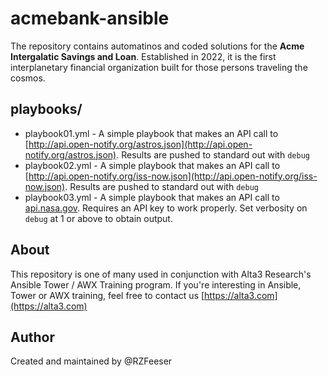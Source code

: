 # acmebank-ansible
The repository contains automatinos and coded solutions for the **Acme Intergalatic Savings and Loan**. Established in 2022, it is the first interplanetary financial organization built for those persons traveling the cosmos.

## playbooks/
- playbook01.yml - A simple playbook that makes an API call to [http://api.open-notify.org/astros.json](http://api.open-notify.org/astros.json). Results are pushed to standard out with `debug`
- playbook02.yml - A simple playbook that makes an API call to [http://api.open-notify.org/iss-now.json](http://api.open-notify.org/iss-now.json). Results are pushed to standard out with `debug`
- playbook03.yml - A simple playbook that makes an API call to [api.nasa.gov](api.nasa.gov). Requires an API key to work properly. Set verbosity on `debug` at 1 or above to obtain output.


## About
This repository is one of many used in conjunction with Alta3 Research's Ansible Tower / AWX Training program. If you're interesting in Ansible, Tower or AWX training, feel free to contact us [https://alta3.com](https://alta3.com)

## Author
Created and maintained by @RZFeeser
